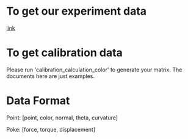 # To get our experiment data
[link](https://drive.google.com/file/d/1Bqoz-eKJNhz0ZGietafFrBCbRq-H0ezV/view?usp=sharing)

# To get calibration data
Please run 'calibration_calculation_color' to generate your matrix. The documents here are just examples.

# Data Format

Point: [point, color, normal, theta, curvature]

Poke: [force, torque, displacement]